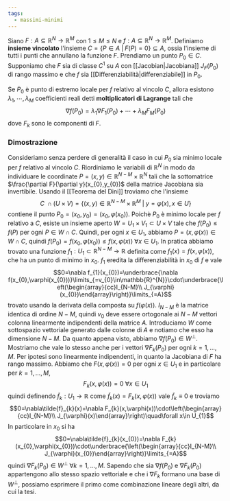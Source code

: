 ```yaml
---
tags:
  - massimi-minimi
---
```

Siano $F:A\subseteq \mathbb{R}^{N}\rightarrow\mathbb{R}^{M}$ con $1\leq M\leq N$ e $f:A\subseteq\mathbb{R}^{N}\rightarrow\mathbb{R}^{M}$. Definiamo **insieme vincolato** l'insieme $C=\{P\in A\;|\;F(P)=0\}\subseteq A$, ossia l'insieme di tutti i punti che annullano la funzione $F$. Prendiamo un punto $P_{0}\in C$. Supponiamo che $F$ sia di classe $C^1$ su $A$ con [[Jacobian|Jacobiana]] $J_{F}(P_{0})$ di rango massimo e che $f$ sia [[Differenziabilità|differenziabile]] in $P_{0}$.

Se $P_{0}$ è punto di estremo locale per $f$ relativo al vincolo $C$, allora esistono $\lambda_{1},\cdots,\lambda_{M}$ coefficienti reali detti **moltiplicatori di Lagrange** tali che
$$\nabla f(P_{0})=\lambda_{1}\nabla F_{1}(P_{0})+\cdots+\lambda_{M}F_{M}(P_{0})$$
dove $F_{k}$ sono le componenti di $F$.
### Dimostrazione
Consideriamo senza perdere di generalità il caso in cui $P_{0}$ sia minimo locale per $f$ relativo al vincolo $C$. Riordiniamo le variabili di $\mathbb{R}^{N}$ in modo da individuare le coordinate $P=(x,y)\in\mathbb{R}^{N-M}\times\mathbb{R}^{N}$ tali che la sottomatrice $\frac{\partial F}{\partial y}(x_{0},y_{0})$ della matrice Jacobiana sia invertibile. Usando il [[Teorema del Dini]] troviamo che l'insieme
$$C\;\cap(U\times V)=\{(x,y)\in\mathbb{R}^{N- M}\times\mathbb{R}^{M}\;|\;y=\varphi(x),x\in U\}$$
contiene il punto $P_{0}=(x_{0},y_{0})=(x_{0},\varphi(x_{0}))$. Poichè $P_{0}$ è minimo locale per $f$ relativo a $C$, esiste un insieme aperto $W=U_{1}\times V_{1}\subset U\times V$ tale che $f(P_{0})\leq f(P)$ per ogni $P\in W\cap C$. Quindi, per ogni $x\in U_{1}$, abbiamo $P=(x,\varphi(x))\in W\cap C$, quindi $f(P_{0})=f(x_{0},\varphi(x_{0}))\leq f(x,\varphi(x))\;\forall x\in U_{1}$.
In pratica abbiamo trovato una funzione $f_{1}:U_{1}\subset \mathbb{R}^{N-M}\rightarrow\mathbb{R}$ definita come $f_{1}(x)=f(x,\varphi(x))$, che ha un punto di minimo in $x_{0}$. $f_{1}$ eredita la differenziabilità in $x_{0}$ di $f$ e vale
$$0=\nabla f_{1}(x_{0})=\underbrace{\nabla f(x_{0},\varphi(x_{0}))}\limits_{=v_{0}\in\mathbb{R}^{N}}\cdot\underbrace{\left(\begin{array}{cc}I_{N-M}\\ J_{\varphi}(x_{0})\end{array}\right)}\limits_{=A}$$
trovato usando la derivata della composta su $f(\varphi(x))$. $I_{N-M}$ è la matrice identica di ordine $N-M$, quindi $v_{0}$ deve essere ortogonale ai $N-M$ vettori colonna linearmente indipendenti della matrice $A$.
Introduciamo $W$ come sottospazio vettoriale generato dalle colonne di $A$ e notiamo che esso ha dimensione $N-M$. Da quanto appena visto, abbiamo $\nabla f(P_{0})\in W^{\perp}$.
Mostriamo che vale lo stesso anche per i vettori $\nabla F_{k}(P_{0})$ per ogni $k=1,\ldots,M$. Per ipotesi sono linearmente indipendenti, in quanto la Jacobiana di $F$ ha rango massimo. Abbiamo che $F(x,\varphi(x))=0$ per ogni $x\in U_{1}$ e in particolare per $k=1,\ldots,M$,
$$F_{k}(x,\varphi(x))=0\;\forall x\in U_{1}$$
quindi definendo $\tilde{f}_{k}:U_{1}\rightarrow\mathbb{R}$ come $\tilde{f}_{k}(x)=F_{k}(x,\varphi(x))$ vale $\tilde{f}_{k}\equiv0$ e troviamo
$$0=\nabla\tilde{f}_{k}(x)=\nabla F_{k}(x,\varphi(x))\cdot\left(\begin{array}{cc}I_{N-M}\\ J_{\varphi}(x)\end{array}\right)\quad\forall x\in U_{1}$$
In particolare in $x_{0}$ si ha
$$0=\nabla\tilde{f}_{k}(x_{0})=\nabla F_{k}(x_{0},\varphi(x_{0}))\cdot\underbrace{\left(\begin{array}{cc}I_{N-M}\\ J_{\varphi}(x_{0})\end{array}\right)}\limits_{=A}$$
quindi $\nabla F_{k}(P_{0})\in W^{\perp}\;\forall k=1,\ldots,M$. Sapendo che sia $\nabla f(P_{0})$ e $\nabla F_{k}(P_{0})$ appartengono allo stesso spazio vettoriale e che i $\nabla F_{k}$ formano una base di $W^{\perp}$, possiamo esprimere il primo come combinazione lineare degli altri, da cui la tesi.